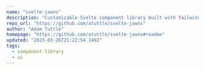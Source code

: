 ```yaml
---
name: "svelte-jawns"
description: "Customizable Svelte component library built with Tailwind and TypeScript."
repo_url: "https://github.com/atuttle/svelte-jawns"
author: "Adam Tuttle"
homepage: "https://github.com/atuttle/svelte-jawns#readme"
updated: "2023-03-26T21:22:54.149Z"
tags: 
  - component-library
  - ui
---
```

